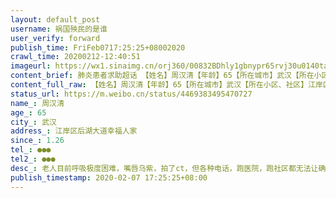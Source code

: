 ```yaml
---
layout: default_post
username: 祸国殃民的是谁
user_verify: forward
publish_time: FriFeb0717:25:25+08002020
crawl_time: 20200212-12:40:51
imageurl: https://wx1.sinaimg.cn/orj360/00832BDhly1gbnypr65rvj30u0140taw.jpg,https://wx3.sinaimg.cn/orj360/00832BDhly1gbnypre3xdj30u0140ack.jpg,https://wx2.sinaimg.cn/orj360/00832BDhly1gbnyprmy5ij30u014041k.jpg
content_brief: 肺炎患者求助超话 【姓名】周汉清【年龄】65【所在城市】武汉【所在小区、社区】江岸区后湖大道幸福人家【患病时间】1.26【联系方式】●●●【其他紧急联系人】●●●【病情描述】 老人目前呼吸极度困难，嘴唇乌紫，拍了ct，但各种电话，跑医院，跑社区都无法让确诊，住不了院！ ...全文
content_full_raw: 【姓名】周汉清【年龄】65【所在城市】武汉【所在小区、社区】江岸区后湖大道幸福人家【患病时间】1.26【联系方式】●●●【其他紧急联系人】●●●【病情描述】老人目前呼吸极度困难，嘴唇乌紫，拍了ct，但各种电话，跑医院，跑社区都无法让确诊，住不了院！家里人也疑似感染了有发烧迹象！打江岸求助热线说找社区，社区说排队，排了快一个星期还没消息，打120结果说我们前面还有200多人排队！意思就是说家里老人都这样了也只有听天由命？！家里人也只有冒着被感染的危险听天由命？！那政府下达的那些文件，指令是干嘛的？！拿人命不当人命？！每天都让所有人貌似看到了希望，只有亲身经历的人才能体会到事实有多不堪！
status_url: https://m.weibo.cn/status/4469383495470727
name_: 周汉清
age_: 65
city_: 武汉
address_: 江岸区后湖大道幸福人家
since_: 1.26
tel_: ●●●
tel2_: ●●●
desc_: 老人目前呼吸极度困难，嘴唇乌紫，拍了ct，但各种电话，跑医院，跑社区都无法让确诊，住不了院！家里人也疑似感染了有发烧迹象！打江岸求助热线说找社区，社区说排队，排了快一个星期还没消息，打120结果说我们前面还有200多人排队！意思就是说家里老人都这样了也只有听天由命？！家里人也只有冒着被感染的危险听天由命？！那政府下达的那些文件，指令是干嘛的？！拿人命不当人命？！每天都让所有人貌似看到了希望，只有亲身经历的人才能体会到事实有多不堪！
publish_timestamp: 2020-02-07 17:25:25+08:00
---
```

